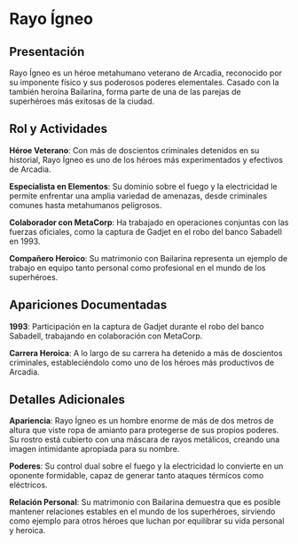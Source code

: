 # Rayo Ígneo

## Presentación

Rayo Ígneo es un héroe metahumano veterano de Arcadia, reconocido por su imponente físico y sus poderosos poderes elementales. Casado con la también heroína Bailarina, forma parte de una de las parejas de superhéroes más exitosas de la ciudad.

## Rol y Actividades

**Héroe Veterano**: Con más de doscientos criminales detenidos en su historial, Rayo Ígneo es uno de los héroes más experimentados y efectivos de Arcadia.

**Especialista en Elementos**: Su dominio sobre el fuego y la electricidad le permite enfrentar una amplia variedad de amenazas, desde criminales comunes hasta metahumanos peligrosos.

**Colaborador con MetaCorp**: Ha trabajado en operaciones conjuntas con las fuerzas oficiales, como la captura de Gadjet en el robo del banco Sabadell en 1993.

**Compañero Heroico**: Su matrimonio con Bailarina representa un ejemplo de trabajo en equipo tanto personal como profesional en el mundo de los superhéroes.

## Apariciones Documentadas

**1993**: Participación en la captura de Gadjet durante el robo del banco Sabadell, trabajando en colaboración con MetaCorp.

**Carrera Heroica**: A lo largo de su carrera ha detenido a más de doscientos criminales, estableciéndolo como uno de los héroes más productivos de Arcadia.

## Detalles Adicionales

**Apariencia**: Rayo Ígneo es un hombre enorme de más de dos metros de altura que viste ropa de amianto para protegerse de sus propios poderes. Su rostro está cubierto con una máscara de rayos metálicos, creando una imagen intimidante apropiada para su nombre.

**Poderes**: Su control dual sobre el fuego y la electricidad lo convierte en un oponente formidable, capaz de generar tanto ataques térmicos como eléctricos.

**Relación Personal**: Su matrimonio con Bailarina demuestra que es posible mantener relaciones estables en el mundo de los superhéroes, sirviendo como ejemplo para otros héroes que luchan por equilibrar su vida personal y heroica.